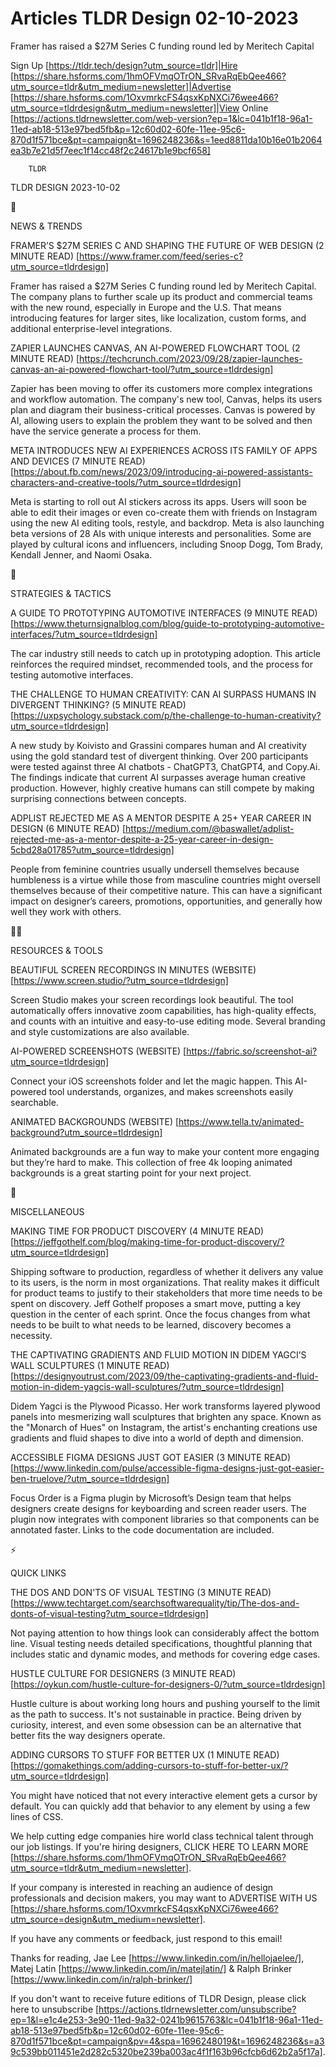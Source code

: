 # Articles TLDR Design 02-10-2023

Framer has raised a $27M Series C funding round led by Meritech
Capital  

Sign Up [https://tldr.tech/design?utm_source=tldr]|Hire
[https://share.hsforms.com/1hmOFVmqOTrON_SRvaRqEbQee466?utm_source=tldr&utm_medium=newsletter]|Advertise
[https://share.hsforms.com/1OxvmrkcFS4qsxKpNXCi76wee466?utm_source=tldrdesign&utm_medium=newsletter]|View
Online
[https://actions.tldrnewsletter.com/web-version?ep=1&lc=041b1f18-96a1-11ed-ab18-513e97bed5fb&p=12c60d02-60fe-11ee-95c6-870d1f571bce&pt=campaign&t=1696248236&s=1eed8811da10b16e01b2064ea3b7e21d5f7eec1f14cc48f2c24617b1e9bcf658]


		TLDR 

TLDR DESIGN 2023-10-02

📱 

NEWS & TRENDS

FRAMER’S $27M SERIES C AND SHAPING THE FUTURE OF WEB DESIGN (2
MINUTE READ)
[https://www.framer.com/feed/series-c?utm_source=tldrdesign]

Framer has raised a $27M Series C funding round led by Meritech
Capital. The company plans to further scale up its product and
commercial teams with the new round, especially in Europe and the U.S.
That means introducing features for larger sites, like localization,
custom forms, and additional enterprise-level integrations. 

ZAPIER LAUNCHES CANVAS, AN AI-POWERED FLOWCHART TOOL (2 MINUTE READ)
[https://techcrunch.com/2023/09/28/zapier-launches-canvas-an-ai-powered-flowchart-tool/?utm_source=tldrdesign]

Zapier has been moving to offer its customers more complex
integrations and workflow automation. The company's new tool, Canvas,
helps its users plan and diagram their business-critical processes.
Canvas is powered by AI, allowing users to explain the problem they
want to be solved and then have the service generate a process for
them. 

META INTRODUCES NEW AI EXPERIENCES ACROSS ITS FAMILY OF APPS AND
DEVICES (7 MINUTE READ)
[https://about.fb.com/news/2023/09/introducing-ai-powered-assistants-characters-and-creative-tools/?utm_source=tldrdesign]

Meta is starting to roll out AI stickers across its apps. Users will
soon be able to edit their images or even co-create them with friends
on Instagram using the new AI editing tools, restyle, and backdrop.
Meta is also launching beta versions of 28 AIs with unique interests
and personalities. Some are played by cultural icons and influencers,
including Snoop Dogg, Tom Brady, Kendall Jenner, and Naomi Osaka. 

🚀 

STRATEGIES & TACTICS

A GUIDE TO PROTOTYPING AUTOMOTIVE INTERFACES (9 MINUTE READ)
[https://www.theturnsignalblog.com/blog/guide-to-prototyping-automotive-interfaces/?utm_source=tldrdesign]

The car industry still needs to catch up in prototyping adoption. This
article reinforces the required mindset, recommended tools, and the
process for testing automotive interfaces. 

THE CHALLENGE TO HUMAN CREATIVITY: CAN AI SURPASS HUMANS IN DIVERGENT
THINKING? (5 MINUTE READ)
[https://uxpsychology.substack.com/p/the-challenge-to-human-creativity?utm_source=tldrdesign]

A new study by Koivisto and Grassini compares human and AI creativity
using the gold standard test of divergent thinking. Over 200
participants were tested against three AI chatbots - ChatGPT3,
ChatGPT4, and Copy.Ai. The findings indicate that current AI surpasses
average human creative production. However, highly creative humans can
still compete by making surprising connections between concepts. 

ADPLIST REJECTED ME AS A MENTOR DESPITE A 25+ YEAR CAREER IN DESIGN (6
MINUTE READ)
[https://medium.com/@baswallet/adplist-rejected-me-as-a-mentor-despite-a-25-year-career-in-design-5cbd28a01785?utm_source=tldrdesign]

People from feminine countries usually undersell themselves because
humbleness is a virtue while those from masculine countries might
oversell themselves because of their competitive nature. This can have
a significant impact on designer’s careers, promotions,
opportunities, and generally how well they work with others. 

🧑‍💻 

RESOURCES & TOOLS

BEAUTIFUL SCREEN RECORDINGS IN MINUTES (WEBSITE)
[https://www.screen.studio/?utm_source=tldrdesign]

Screen Studio makes your screen recordings look beautiful. The tool
automatically offers innovative zoom capabilities, has high-quality
effects, and counts with an intuitive and easy-to-use editing mode.
Several branding and style customizations are also available. 

AI-POWERED SCREENSHOTS (WEBSITE)
[https://fabric.so/screenshot-ai?utm_source=tldrdesign]

Connect your iOS screenshots folder and let the magic happen. This
AI-powered tool understands, organizes, and makes screenshots easily
searchable. 

ANIMATED BACKGROUNDS (WEBSITE)
[https://www.tella.tv/animated-background?utm_source=tldrdesign]

Animated backgrounds are a fun way to make your content more engaging
but they’re hard to make. This collection of free 4k looping
animated backgrounds is a great starting point for your next project. 

🎁 

MISCELLANEOUS

MAKING TIME FOR PRODUCT DISCOVERY (4 MINUTE READ)
[https://jeffgothelf.com/blog/making-time-for-product-discovery/?utm_source=tldrdesign]

Shipping software to production, regardless of whether it delivers any
value to its users, is the norm in most organizations. That reality
makes it difficult for product teams to justify to their stakeholders
that more time needs to be spent on discovery. Jeff Gothelf proposes a
smart move, putting a key question in the center of each sprint. Once
the focus changes from what needs to be built to what needs to be
learned, discovery becomes a necessity. 

THE CAPTIVATING GRADIENTS AND FLUID MOTION IN DIDEM YAGCI’S WALL
SCULPTURES (1 MINUTE READ)
[https://designyoutrust.com/2023/09/the-captivating-gradients-and-fluid-motion-in-didem-yagcis-wall-sculptures/?utm_source=tldrdesign]

Didem Yagci is the Plywood Picasso. Her work transforms layered
plywood panels into mesmerizing wall sculptures that brighten any
space. Known as the "Monarch of Hues" on Instagram, the artist's
enchanting creations use gradients and fluid shapes to dive into a
world of depth and dimension. 

ACCESSIBLE FIGMA DESIGNS JUST GOT EASIER (3 MINUTE READ)
[https://www.linkedin.com/pulse/accessible-figma-designs-just-got-easier-ben-truelove/?utm_source=tldrdesign]

Focus Order is a Figma plugin by Microsoft’s Design team that helps
designers create designs for keyboarding and screen reader users. The
plugin now integrates with component libraries so that components can
be annotated faster. Links to the code documentation are included. 

⚡ 

QUICK LINKS

THE DOS AND DON'TS OF VISUAL TESTING (3 MINUTE READ)
[https://www.techtarget.com/searchsoftwarequality/tip/The-dos-and-donts-of-visual-testing?utm_source=tldrdesign]

Not paying attention to how things look can considerably affect the
bottom line. Visual testing needs detailed specifications, thoughtful
planning that includes static and dynamic modes, and methods for
covering edge cases. 

HUSTLE CULTURE FOR DESIGNERS (3 MINUTE READ)
[https://oykun.com/hustle-culture-for-designers-0/?utm_source=tldrdesign]

Hustle culture is about working long hours and pushing yourself to the
limit as the path to success. It's not sustainable in practice. Being
driven by curiosity, interest, and even some obsession can be an
alternative that better fits the way designers operate. 

ADDING CURSORS TO STUFF FOR BETTER UX (1 MINUTE READ)
[https://gomakethings.com/adding-cursors-to-stuff-for-better-ux/?utm_source=tldrdesign]

You might have noticed that not every interactive element gets a
cursor by default. You can quickly add that behavior to any element by
using a few lines of CSS. 

 We help cutting edge companies hire world class technical talent
through our job listings. If you're hiring designers, CLICK HERE TO
LEARN MORE
[https://share.hsforms.com/1hmOFVmqOTrON_SRvaRqEbQee466?utm_source=tldr&utm_medium=newsletter].


If your company is interested in reaching an audience of design
professionals and decision makers, you may want to ADVERTISE WITH US
[https://share.hsforms.com/1OxvmrkcFS4qsxKpNXCi76wee466?utm_source=design&utm_medium=newsletter].


If you have any comments or feedback, just respond to this email! 

Thanks for reading, 
Jae Lee [https://www.linkedin.com/in/hellojaelee/], Matej Latin
[https://www.linkedin.com/in/matejlatin/] & Ralph Brinker
[https://www.linkedin.com/in/ralph-brinker/] 

If you don't want to receive future editions of TLDR Design,
please click here to unsubscribe
[https://actions.tldrnewsletter.com/unsubscribe?ep=1&l=e1c4e253-3e90-11ed-9a32-0241b9615763&lc=041b1f18-96a1-11ed-ab18-513e97bed5fb&p=12c60d02-60fe-11ee-95c6-870d1f571bce&pt=campaign&pv=4&spa=1696248019&t=1696248236&s=a39c539bb011451e2d282c5320be239ba003ac4f1f163b96cfcb6d62b2a5f17a].